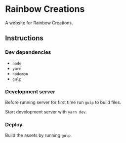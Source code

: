 # Rainbow Creations

A website for Rainbow Creations.

## Instructions

### Dev dependencies

- `node`
- `yarn`
- `nodemon`
- `gulp`

### Development server

Before running server for first time run `gulp` to build files.

Start development server with `yarn dev`.

### Deploy

Build the assets by running `gulp`.


